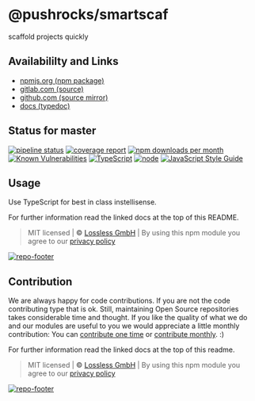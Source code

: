 # @pushrocks/smartscaf
scaffold projects quickly

## Availabililty and Links
* [npmjs.org (npm package)](https://www.npmjs.com/package/@pushrocks/smartscaf)
* [gitlab.com (source)](https://gitlab.com/pushrocks/smartscaf)
* [github.com (source mirror)](https://github.com/pushrocks/smartscaf)
* [docs (typedoc)](https://pushrocks.gitlab.io/smartscaf/)

## Status for master
[![pipeline status](https://gitlab.com/pushrocks/smartscaf/badges/master/pipeline.svg)](https://gitlab.com/pushrocks/smartscaf/commits/master)
[![coverage report](https://gitlab.com/pushrocks/smartscaf/badges/master/coverage.svg)](https://gitlab.com/pushrocks/smartscaf/commits/master)
[![npm downloads per month](https://img.shields.io/npm/dm/@pushrocks/smartscaf.svg)](https://www.npmjs.com/package/@pushrocks/smartscaf)
[![Known Vulnerabilities](https://snyk.io/test/npm/@pushrocks/smartscaf/badge.svg)](https://snyk.io/test/npm/@pushrocks/smartscaf)
[![TypeScript](https://img.shields.io/badge/TypeScript->=%203.x-blue.svg)](https://nodejs.org/dist/latest-v10.x/docs/api/)
[![node](https://img.shields.io/badge/node->=%2010.x.x-blue.svg)](https://nodejs.org/dist/latest-v10.x/docs/api/)
[![JavaScript Style Guide](https://img.shields.io/badge/code%20style-prettier-ff69b4.svg)](https://prettier.io/)

## Usage

Use TypeScript for best in class instellisense.

For further information read the linked docs at the top of this README.

> MIT licensed | **&copy;** [Lossless GmbH](https://lossless.gmbh)
> | By using this npm module you agree to our [privacy policy](https://lossless.gmbH/privacy.html)

[![repo-footer](https://pushrocks.gitlab.io/assets/repo-footer.svg)](https://)

## Contribution

We are always happy for code contributions. If you are not the code contributing type that is ok. Still, maintaining Open Source repositories takes considerable time and thought. If you like the quality of what we do and our modules are useful to you we would appreciate a little monthly contribution: You can [contribute one time](https://lossless.link/contribute-onetime) or [contribute monthly](https://lossless.link/contribute). :)

For further information read the linked docs at the top of this readme.

> MIT licensed | **&copy;** [Lossless GmbH](https://lossless.gmbh)
| By using this npm module you agree to our [privacy policy](https://lossless.gmbH/privacy)

[![repo-footer](https://lossless.gitlab.io/publicrelations/repofooter.svg)](https://maintainedby.lossless.com)
